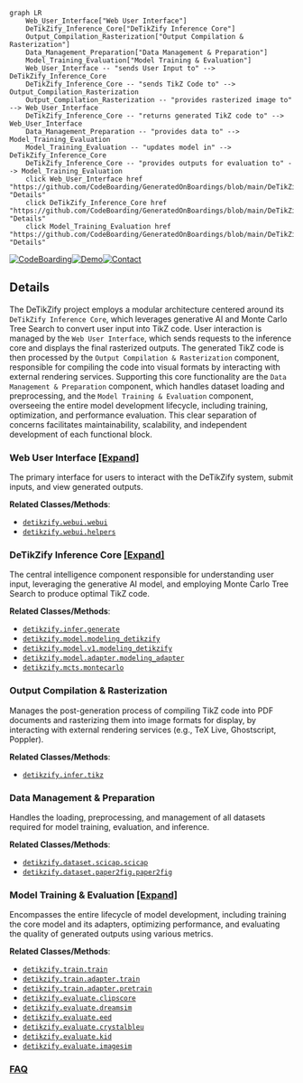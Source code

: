 ```mermaid
graph LR
    Web_User_Interface["Web User Interface"]
    DeTikZify_Inference_Core["DeTikZify Inference Core"]
    Output_Compilation_Rasterization["Output Compilation & Rasterization"]
    Data_Management_Preparation["Data Management & Preparation"]
    Model_Training_Evaluation["Model Training & Evaluation"]
    Web_User_Interface -- "sends User Input to" --> DeTikZify_Inference_Core
    DeTikZify_Inference_Core -- "sends TikZ Code to" --> Output_Compilation_Rasterization
    Output_Compilation_Rasterization -- "provides rasterized image to" --> Web_User_Interface
    DeTikZify_Inference_Core -- "returns generated TikZ code to" --> Web_User_Interface
    Data_Management_Preparation -- "provides data to" --> Model_Training_Evaluation
    Model_Training_Evaluation -- "updates model in" --> DeTikZify_Inference_Core
    DeTikZify_Inference_Core -- "provides outputs for evaluation to" --> Model_Training_Evaluation
    click Web_User_Interface href "https://github.com/CodeBoarding/GeneratedOnBoardings/blob/main/DeTikZify/Web_User_Interface.md" "Details"
    click DeTikZify_Inference_Core href "https://github.com/CodeBoarding/GeneratedOnBoardings/blob/main/DeTikZify/DeTikZify_Inference_Core.md" "Details"
    click Model_Training_Evaluation href "https://github.com/CodeBoarding/GeneratedOnBoardings/blob/main/DeTikZify/Model_Training_Evaluation.md" "Details"
```

[![CodeBoarding](https://img.shields.io/badge/Generated%20by-CodeBoarding-9cf?style=flat-square)](https://github.com/CodeBoarding/GeneratedOnBoardings)[![Demo](https://img.shields.io/badge/Try%20our-Demo-blue?style=flat-square)](https://www.codeboarding.org/demo)[![Contact](https://img.shields.io/badge/Contact%20us%20-%20contact@codeboarding.org-lightgrey?style=flat-square)](mailto:contact@codeboarding.org)

## Details

The DeTikZify project employs a modular architecture centered around its `DeTikZify Inference Core`, which leverages generative AI and Monte Carlo Tree Search to convert user input into TikZ code. User interaction is managed by the `Web User Interface`, which sends requests to the inference core and displays the final rasterized outputs. The generated TikZ code is then processed by the `Output Compilation & Rasterization` component, responsible for compiling the code into visual formats by interacting with external rendering services. Supporting this core functionality are the `Data Management & Preparation` component, which handles dataset loading and preprocessing, and the `Model Training & Evaluation` component, overseeing the entire model development lifecycle, including training, optimization, and performance evaluation. This clear separation of concerns facilitates maintainability, scalability, and independent development of each functional block.

### Web User Interface [[Expand]](./Web_User_Interface.md)
The primary interface for users to interact with the DeTikZify system, submit inputs, and view generated outputs.


**Related Classes/Methods**:

- <a href="https://github.com/potamides/DeTikZify/blob/main/detikzify/webui/webui.py" target="_blank" rel="noopener noreferrer">`detikzify.webui.webui`</a>
- <a href="https://github.com/potamides/DeTikZify/blob/main/detikzify/webui/helpers.py" target="_blank" rel="noopener noreferrer">`detikzify.webui.helpers`</a>


### DeTikZify Inference Core [[Expand]](./DeTikZify_Inference_Core.md)
The central intelligence component responsible for understanding user input, leveraging the generative AI model, and employing Monte Carlo Tree Search to produce optimal TikZ code.


**Related Classes/Methods**:

- <a href="https://github.com/potamides/DeTikZify/blob/main/detikzify/infer/generate.py" target="_blank" rel="noopener noreferrer">`detikzify.infer.generate`</a>
- <a href="https://github.com/potamides/DeTikZify/blob/main/detikzify/model/modeling_detikzify.py" target="_blank" rel="noopener noreferrer">`detikzify.model.modeling_detikzify`</a>
- <a href="https://github.com/potamides/DeTikZify/blob/main/detikzify/model/v1/modeling_detikzify.py" target="_blank" rel="noopener noreferrer">`detikzify.model.v1.modeling_detikzify`</a>
- <a href="https://github.com/potamides/DeTikZify/blob/main/detikzify/model/adapter/modeling_adapter.py" target="_blank" rel="noopener noreferrer">`detikzify.model.adapter.modeling_adapter`</a>
- <a href="https://github.com/potamides/DeTikZify/blob/main/detikzify/mcts/montecarlo.py" target="_blank" rel="noopener noreferrer">`detikzify.mcts.montecarlo`</a>


### Output Compilation & Rasterization
Manages the post-generation process of compiling TikZ code into PDF documents and rasterizing them into image formats for display, by interacting with external rendering services (e.g., TeX Live, Ghostscript, Poppler).


**Related Classes/Methods**:

- <a href="https://github.com/potamides/DeTikZify/blob/main/detikzify/infer/tikz.py" target="_blank" rel="noopener noreferrer">`detikzify.infer.tikz`</a>


### Data Management & Preparation
Handles the loading, preprocessing, and management of all datasets required for model training, evaluation, and inference.


**Related Classes/Methods**:

- <a href="https://github.com/potamides/DeTikZify/blob/main/detikzify/dataset/scicap/scicap.py" target="_blank" rel="noopener noreferrer">`detikzify.dataset.scicap.scicap`</a>
- <a href="https://github.com/potamides/DeTikZify/blob/main/detikzify/dataset/paper2fig/paper2fig.py" target="_blank" rel="noopener noreferrer">`detikzify.dataset.paper2fig.paper2fig`</a>


### Model Training & Evaluation [[Expand]](./Model_Training_Evaluation.md)
Encompasses the entire lifecycle of model development, including training the core model and its adapters, optimizing performance, and evaluating the quality of generated outputs using various metrics.


**Related Classes/Methods**:

- <a href="https://github.com/potamides/DeTikZify/blob/main/detikzify/train/train.py" target="_blank" rel="noopener noreferrer">`detikzify.train.train`</a>
- <a href="https://github.com/potamides/DeTikZify/blob/main/detikzify/train/adapter/train.py" target="_blank" rel="noopener noreferrer">`detikzify.train.adapter.train`</a>
- <a href="https://github.com/potamides/DeTikZify/blob/main/detikzify/train/adapter/pretrain.py" target="_blank" rel="noopener noreferrer">`detikzify.train.adapter.pretrain`</a>
- <a href="https://github.com/potamides/DeTikZify/blob/main/detikzify/evaluate/clipscore.py" target="_blank" rel="noopener noreferrer">`detikzify.evaluate.clipscore`</a>
- <a href="https://github.com/potamides/DeTikZify/blob/main/detikzify/evaluate/dreamsim.py" target="_blank" rel="noopener noreferrer">`detikzify.evaluate.dreamsim`</a>
- <a href="https://github.com/potamides/DeTikZify/blob/main/detikzify/evaluate/eed.py" target="_blank" rel="noopener noreferrer">`detikzify.evaluate.eed`</a>
- <a href="https://github.com/potamides/DeTikZify/blob/main/detikzify/evaluate/crystalbleu.py" target="_blank" rel="noopener noreferrer">`detikzify.evaluate.crystalbleu`</a>
- <a href="https://github.com/potamides/DeTikZify/blob/main/detikzify/evaluate/kid.py" target="_blank" rel="noopener noreferrer">`detikzify.evaluate.kid`</a>
- <a href="https://github.com/potamides/DeTikZify/blob/main/detikzify/evaluate/imagesim.py" target="_blank" rel="noopener noreferrer">`detikzify.evaluate.imagesim`</a>




### [FAQ](https://github.com/CodeBoarding/GeneratedOnBoardings/tree/main?tab=readme-ov-file#faq)